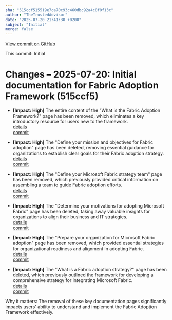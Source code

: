 ```yaml
---
sha: "515ccf515519e7ca70c93c460dbc92a4c0f0f13c"
author: "TheTrustedAdvisor"
date: "2025-07-20 21:41:30 +0200"
subject: "Initial"
merge: false
---
```


[View commit on GitHub](https://github.com/TheTrustedAdvisor/FabricAdoptionFramework/commit/515ccf515519e7ca70c93c460dbc92a4c0f0f13c)

This commit: Initial

# Changes – 2025-07-20: Initial documentation for Fabric Adoption Framework (515ccf5)

- **[Impact: High]** The entire content of the "What is the Fabric Adoption Framework?" page has been removed, which eliminates a key introductory resource for users new to the framework.  
   [details](/docs/about/changes/2025-07-20-initial)  
   [commit](https://github.com/TheTrustedAdvisor/FabricAdoptionFramework/commit/515ccf515519e7ca70c93c460dbc92a4c0f0f13c)  

- **[Impact: High]** The "Define your mission and objectives for Fabric adoption" page has been deleted, removing essential guidance for organizations to establish clear goals for their Fabric adoption strategy.  
   [details](/docs/about/changes/2025-07-20-initial)  
   [commit](https://github.com/TheTrustedAdvisor/FabricAdoptionFramework/commit/515ccf515519e7ca70c93c460dbc92a4c0f0f13c)  

- **[Impact: High]** The "Define your Microsoft Fabric strategy team" page has been removed, which previously provided critical information on assembling a team to guide Fabric adoption efforts.  
   [details](/docs/about/changes/2025-07-20-initial)  
   [commit](https://github.com/TheTrustedAdvisor/FabricAdoptionFramework/commit/515ccf515519e7ca70c93c460dbc92a4c0f0f13c)  

- **[Impact: High]** The "Determine your motivations for adopting Microsoft Fabric" page has been deleted, taking away valuable insights for organizations to align their business and IT strategies.  
   [details](/docs/about/changes/2025-07-20-initial)  
   [commit](https://github.com/TheTrustedAdvisor/FabricAdoptionFramework/commit/515ccf515519e7ca70c93c460dbc92a4c0f0f13c)  

- **[Impact: High]** The "Prepare your organization for Microsoft Fabric adoption" page has been removed, which provided essential strategies for organizational readiness and alignment in adopting Fabric.  
   [details](/docs/about/changes/2025-07-20-initial)  
   [commit](https://github.com/TheTrustedAdvisor/FabricAdoptionFramework/commit/515ccf515519e7ca70c93c460dbc92a4c0f0f13c)  

- **[Impact: High]** The "What is a Fabric adoption strategy?" page has been deleted, which previously outlined the framework for developing a comprehensive strategy for integrating Microsoft Fabric.  
   [details](/docs/about/changes/2025-07-20-initial)  
   [commit](https://github.com/TheTrustedAdvisor/FabricAdoptionFramework/commit/515ccf515519e7ca70c93c460dbc92a4c0f0f13c)  

Why it matters: The removal of these key documentation pages significantly impacts users' ability to understand and implement the Fabric Adoption Framework effectively.
